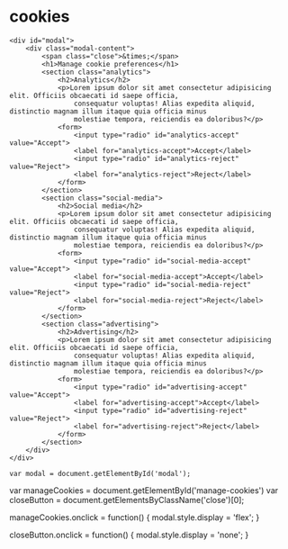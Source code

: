 # cookies

    <div id="modal">
        <div class="modal-content">
            <span class="close">&times;</span>
            <h1>Manage cookie preferences</h1>
            <section class="analytics">
                <h2>Analytics</h2>
                <p>Lorem ipsum dolor sit amet consectetur adipisicing elit. Officiis obcaecati id saepe officia,
                    consequatur voluptas! Alias expedita aliquid, distinctio magnam illum itaque quia officia minus
                    molestiae tempora, reiciendis ea doloribus?</p>
                <form>
                    <input type="radio" id="analytics-accept" value="Accept">
                    <label for="analytics-accept">Accept</label>
                    <input type="radio" id="analytics-reject" value="Reject">
                    <label for="analytics-reject">Reject</label>
                </form>
            </section>
            <section class="social-media">
                <h2>Social media</h2>
                <p>Lorem ipsum dolor sit amet consectetur adipisicing elit. Officiis obcaecati id saepe officia,
                    consequatur voluptas! Alias expedita aliquid, distinctio magnam illum itaque quia officia minus
                    molestiae tempora, reiciendis ea doloribus?</p>
                <form>
                    <input type="radio" id="social-media-accept" value="Accept">
                    <label for="social-media-accept">Accept</label>
                    <input type="radio" id="social-media-reject" value="Reject">
                    <label for="social-media-reject">Reject</label>
                </form>
            </section>
            <section class="advertising">
                <h2>Advertising</h2>
                <p>Lorem ipsum dolor sit amet consectetur adipisicing elit. Officiis obcaecati id saepe officia,
                    consequatur voluptas! Alias expedita aliquid, distinctio magnam illum itaque quia officia minus
                    molestiae tempora, reiciendis ea doloribus?</p>
                <form>
                    <input type="radio" id="advertising-accept" value="Accept">
                    <label for="advertising-accept">Accept</label>
                    <input type="radio" id="advertising-reject" value="Reject">
                    <label for="advertising-reject">Reject</label>
                </form>
            </section>
        </div>
    </div>

    var modal = document.getElementById('modal');
var manageCookies = document.getElementById('manage-cookies')
var closeButton = document.getElementsByClassName('close')[0];

manageCookies.onclick = function() {
    modal.style.display = 'flex';
}

closeButton.onclick = function() {
    modal.style.display = 'none';
}